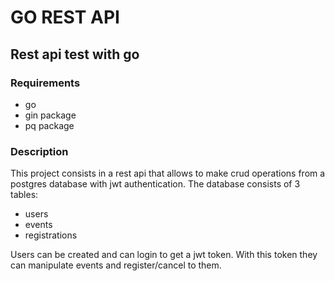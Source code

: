 # GO REST API

## Rest api test with go

### Requirements

- go
- gin package
- pq package

### Description

This project consists in a rest api that allows to make crud operations from a postgres database with jwt authentication.
The database consists of 3 tables:

- users
- events
- registrations

Users can be created and can login to get a jwt token.
With this token they can manipulate events and register/cancel to them.

